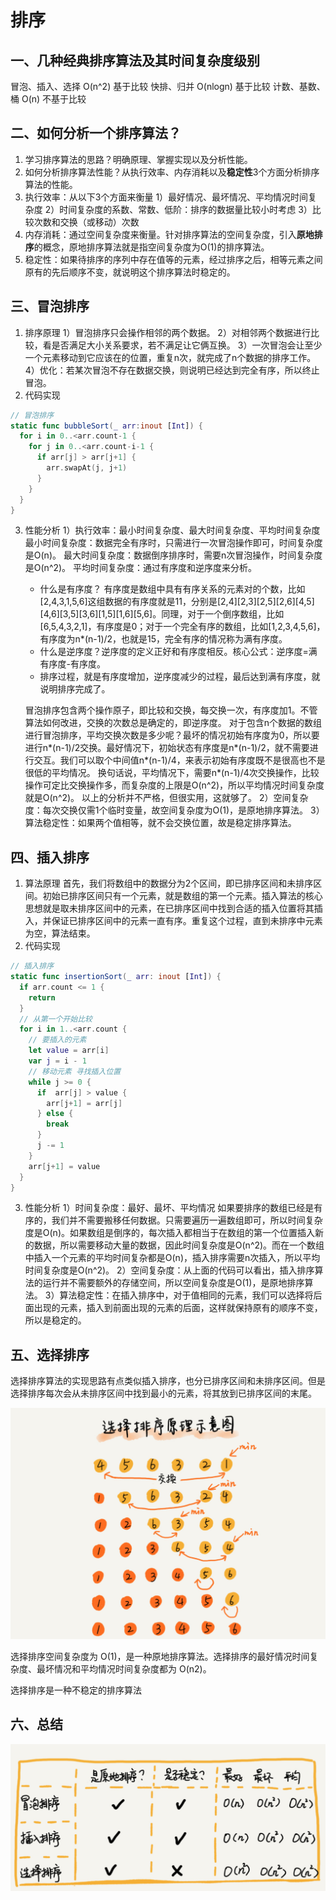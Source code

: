# 排序

## 一、几种经典排序算法及其时间复杂度级别

冒泡、插入、选择 O(n^2) 基于比较
快排、归并 O(nlogn) 基于比较
计数、基数、桶 O(n) 不基于比较

## 二、如何分析一个排序算法？

1. 学习排序算法的思路？明确原理、掌握实现以及分析性能。
2. 如何分析排序算法性能？从执行效率、内存消耗以及**稳定性**3个方面分析排序算法的性能。
3. 执行效率：从以下3个方面来衡量
   1）最好情况、最坏情况、平均情况时间复杂度
   2）时间复杂度的系数、常数、低阶：排序的数据量比较小时考虑
   3）比较次数和交换（或移动）次数
4. 内存消耗：通过空间复杂度来衡量。针对排序算法的空间复杂度，引入**原地排序**的概念，原地排序算法就是指空间复杂度为O(1)的排序算法。
5. 稳定性：如果待排序的序列中存在值等的元素，经过排序之后，相等元素之间原有的先后顺序不变，就说明这个排序算法时稳定的。

## 三、冒泡排序

1. 排序原理
   1）冒泡排序只会操作相邻的两个数据。
   2）对相邻两个数据进行比较，看是否满足大小关系要求，若不满足让它俩互换。
   3）一次冒泡会让至少一个元素移动到它应该在的位置，重复n次，就完成了n个数据的排序工作。
   4）优化：若某次冒泡不存在数据交换，则说明已经达到完全有序，所以终止冒泡。
2. 代码实现

```swift
// 冒泡排序
static func bubbleSort(_ arr:inout [Int]) {
  for i in 0..<arr.count-1 {
    for j in 0..<arr.count-i-1 {
      if arr[j] > arr[j+1] {
        arr.swapAt(j, j+1)
      }
    }
  }
}
```

3. 性能分析
   1）执行效率：最小时间复杂度、最大时间复杂度、平均时间复杂度
   最小时间复杂度：数据完全有序时，只需进行一次冒泡操作即可，时间复杂度是O(n)。
   最大时间复杂度：数据倒序排序时，需要n次冒泡操作，时间复杂度是O(n^2)。
   平均时间复杂度：通过有序度和逆序度来分析。

   * 什么是有序度？
     有序度是数组中具有有序关系的元素对的个数，比如[2,4,3,1,5,6]这组数据的有序度就是11，分别是[2,4][2,3][2,5][2,6][4,5][4,6][3,5][3,6][1,5][1,6][5,6]。同理，对于一个倒序数组，比如[6,5,4,3,2,1]，有序度是0；对于一个完全有序的数组，比如[1,2,3,4,5,6]，有序度为n*(n-1)/2，也就是15，完全有序的情况称为满有序度。
   * 什么是逆序度？逆序度的定义正好和有序度相反。核心公式：逆序度=满有序度-有序度。
   * 排序过程，就是有序度增加，逆序度减少的过程，最后达到满有序度，就说明排序完成了。

   冒泡排序包含两个操作原子，即比较和交换，每交换一次，有序度加1。不管算法如何改进，交换的次数总是确定的，即逆序度。
   对于包含n个数据的数组进行冒泡排序，平均交换次数是多少呢？最坏的情况初始有序度为0，所以要进行n*(n-1)/2交换。最好情况下，初始状态有序度是n*(n-1)/2，就不需要进行交互。我们可以取个中间值n*(n-1)/4，来表示初始有序度既不是很高也不是很低的平均情况。
   换句话说，平均情况下，需要n*(n-1)/4次交换操作，比较操作可定比交换操作多，而复杂度的上限是O(n^2)，所以平均情况时间复杂度就是O(n^2)。
   以上的分析并不严格，但很实用，这就够了。
   2）空间复杂度：每次交换仅需1个临时变量，故空间复杂度为O(1)，是原地排序算法。
   3）算法稳定性：如果两个值相等，就不会交换位置，故是稳定排序算法。

## 四、插入排序

1. 算法原理
   首先，我们将数组中的数据分为2个区间，即已排序区间和未排序区间。初始已排序区间只有一个元素，就是数组的第一个元素。插入算法的核心思想就是取未排序区间中的元素，在已排序区间中找到合适的插入位置将其插入，并保证已排序区间中的元素一直有序。重复这个过程，直到未排序中元素为空，算法结束。
2. 代码实现

```swift
// 插入排序
static func insertionSort(_ arr: inout [Int]) {
  if arr.count <= 1 {
    return
  }
  // 从第一个开始比较
  for i in 1..<arr.count {
    // 要插入的元素
    let value = arr[i]
    var j = i - 1
    // 移动元素 寻找插入位置
    while j >= 0 {
      if  arr[j] > value {
        arr[j+1] = arr[j]
      } else {
        break
      }
      j -= 1
    }
    arr[j+1] = value
  }
}
```

3. 性能分析
   1）时间复杂度：最好、最坏、平均情况
   如果要排序的数组已经是有序的，我们并不需要搬移任何数据。只需要遍历一遍数组即可，所以时间复杂度是O(n)。如果数组是倒序的，每次插入都相当于在数组的第一个位置插入新的数据，所以需要移动大量的数据，因此时间复杂度是O(n^2)。而在一个数组中插入一个元素的平均时间复杂都是O(n)，插入排序需要n次插入，所以平均时间复杂度是O(n^2)。
   2）空间复杂度：从上面的代码可以看出，插入排序算法的运行并不需要额外的存储空间，所以空间复杂度是O(1)，是原地排序算法。
   3）算法稳定性：在插入排序中，对于值相同的元素，我们可以选择将后面出现的元素，插入到前面出现的元素的后面，这样就保持原有的顺序不变，所以是稳定的。

## 五、选择排序

选择排序算法的实现思路有点类似插入排序，也分已排序区间和未排序区间。但是选择排序每次会从未排序区间中找到最小的元素，将其放到已排序区间的末尾。

![image-20210208225443326](07_排序_1.assets/image-20210208225443326.png)

选择排序空间复杂度为 O(1)，是一种原地排序算法。选择排序的最好情况时间复杂度、最坏情况和平均情况时间复杂度都为 O(n2)。

选择排序是一种不稳定的排序算法

## 六、总结

![image-20210206224303270](07_排序_1.assets/image-20210206224303270.png)


